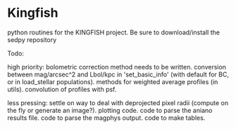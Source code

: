 Kingfish
==

python routines for the KINGFISH project.  Be sure to download/install the sedpy repository

Todo:

high priority:
     bolometric correction method needs to be written. 
     conversion between mag/arcsec^2 and Lbol/kpc in 'set_basic_info' (with default for BC, or in load_stellar populations). 
     methods for weighted average profiles (in utils). 
     convolution of profiles with psf. 

less pressing:
     settle on way to deal with deprojected pixel radii (compute on the fly or generate an image?). 
     plotting code. 
     code to parse the aniano results file. 
     code to parse the magphys output. 
     code to make tables. 